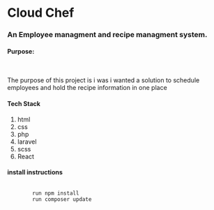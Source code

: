 <h1> Cloud Chef </h1>

<h3> An Employee managment and recipe managment system. </h3>


<section>
    <h4> Purpose: </h4>
    <br/>
    <p> The purpose of this project is i was i wanted a solution to schedule employees and hold the recipe information in one place</p>
</section>


<section>
    <h4> Tech Stack </h4>
    <ol>
        <li> html </li>
        <li> css </li>
        <li> php </li>
        <li> laravel </li>
        <li> scss </li>
        <li> React </l1>
    </ol>
</section>


<section>
    <h4> install instructions </h4>
    <code>
        run npm install
        run composer update
    </code>   
</section>
